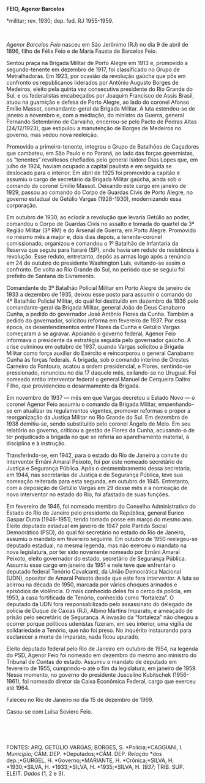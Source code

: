 **FEIO, Agenor Barcelos**

\*militar; rev. 1930; dep. fed. RJ 1955-1959.

 

*Agenor Barcelos Feio* nasceu em São Jerônimo (RJ) no dia 9 de abril de
1896, filho de Félix Feio e de Maria Fausta de Barcelos Feio.

Sentou praça na Brigada Militar de Porto Alegre em 1913 e, promovido a
segundo-tenente em dezembro de 1917, foi classificado no Grupo de
Metralhadoras. Em 1923, por ocasião da revolução gaúcha que pôs em
confronto os republicanos liderados por Antônio Augusto Borges de
Medeiros, eleito pela quinta vez consecutiva presidente do Rio Grande do
Sul, e os federalistas encabeçados por Joaquim Francisco de Assis
Brasil, atuou na guarnição e defesa de Porto Alegre, ao lado do coronel
Afonso Emílio Massot, comandante-geral da Brigada Militar. A luta
estendeu-se de janeiro a novembro e, com a mediação, do ministro da
Guerra, general Fernando Setembrino de Carvalho, encerrou-se pelo Pacto
de Pedras Altas (24/12/1923), que estipulou a manutenção de Borges de
Medeiros no governo, mas vedou nova reeleição.

Promovido a primeiro-tenente, integrou o Grupo de Batalhões de Caçadores
que combateu, em São Paulo e no Paraná, ao lado das forças governistas,
os “tenentes” revoltosos chefiados pelo general Isidoro Dias Lopes que,
em julho de 1924, haviam ocupado a capital paulista e em seguida se
deslocado para o interior. Em abril de 1925 foi promovido a capitão e
assumiu o cargo de secretário da Brigada Militar gaúcha, ainda sob o
comando do coronel Emílio Massot. Deixando este cargo em janeiro de
1929, passou ao comando do Corpo de Guardas Civis de Porto Alegre, no
governo estadual de Getúlio Vargas (1928-1930), modernizando essa
corporação.

Em outubro de 1930, ao eclodir a revolução que levaria Getúlio ao poder,
comandou o Corpo de Guardas Civis no assalto e tomada do quartel da 3ª
Região Militar (3ª RM) e do Arsenal de Guerra, em Porto Alegre.
Promovido no mesmo mês a major e, dois dias depois, a tenente-coronel
comissionado, organizou e comandou o 1º Batalhão de Infantaria da
Reserva que seguiu para Itararé (SP), onde havia um reduto de
resistência à revolução. Esse reduto, entretanto, depôs as armas logo
após a renúncia em 24 de outubro do presidente Washington Luís,
evitando-se assim o confronto. De volta ao Rio Grande do Sul, no período
que se seguiu foi prefeito de Santana do Livramento.

Comandante do 3º Batalhão Policial Militar em Porto Alegre de janeiro de
1933 a dezembro de 1935, deixou esse posto para assumir o comando do 4º
Batalhão Policial Militar, do qual foi destituído em dezembro de 1936
pelo comandante-geral da Brigada Militar, general João de Deus Canabarro
Cunha, a pedido do governador José Antônio Flores da Cunha. Também a
pedido do governador, solicitou reforma em fevereiro de 1937. Por essa
época, os desentendimentos entre Flores da Cunha e Getúlio Vargas
começaram a se agravar. Apoiando o governo federal, Agenor Feio
informava o presidente da estratégia seguida pelo governador gaúcho. A
crise culminou em outubro de 1937, quando Vargas solicitou a Brigada
Militar como força auxiliar do Exército e reincorporou o general
Canabarro Cunha às forças federais. A brigada, sob o comando interino de
Orestes Carneiro da Fontoura, acatou a ordem presidencial, e Flores,
sentindo-se pressionado, renunciou no dia 17 daquele mês, exilando-se no
Uruguai. Foi nomeado então interventor federal o general Manuel de
Cerqueira Daltro Filho, que providenciou o desarmamento da Brigada.

Em novembro de 1937 — mês em que Vargas decretou o Estado Novo — o
coronel Agenor Feio assumiu o comando da Brigada Militar, empenhando-se
em atualizar os regulamentos vigentes, promover reformas e propor a
reorganização da Justiça Militar no Rio Grande do Sul. Em dezembro de
1938 demitiu-se, sendo substituído pelo coronel Ângelo de Melo. Em seu
relatório ao governo, criticou a gestão de Flores da Cunha, acusando-o
de ter prejudicado a brigada no que se referia ao aparelhamento
material, à disciplina e à instrução.

Transferindo-se, em 1942, para o estado do Rio de Janeiro a convite do
interventor Ernâni Amaral Peixoto, foi por este nomeado secretário de
Justiça e Segurança Pública. Após o desmembramento dessa secretaria, em
1944, nas secretarias de Justiça e de Segurança Pública, teve sua
nomeação reiterada para esta segunda, em outubro de 1945. Entretanto,
com a deposição de Getúlio Vargas em 29 desse mês e a nomeação de novo
interventor no estado do Rio, foi afastado de suas funções.

Em fevereiro de 1946, foi nomeado membro do Conselho Administrativo do
Estado do Rio de Janeiro pelo presidente da República, general Eurico
Gaspar Dutra (1946-1951), tendo tomado posse em março do mesmo ano.
Eleito deputado estadual em janeiro de 1947 pelo Partido Social
Democrático (PSD), do qual foi secretário no estado do Rio de Janeiro,
assumiu o mandato em fevereiro seguinte. Em outubro de 1950 reelegeu-se
deputado estadual, na mesma legenda, mas não exerceu o mandato na nova
legislatura, por ter sido novamente nomeado por Ernâni Amaral Peixoto,
eleito governador do estado, secretário de Segurança Pública. Assumiu
esse cargo em janeiro de 1951 e nele teve que enfrentar o deputado
federal Tenório Cavalcanti, da União Democrática Nacional (UDN),
opositor de Amaral Peixoto desde que este fora interventor. A luta se
acirrou na década de 1950, marcada por vários choques armados e
episódios de violência. O mais conhecido deles foi o cerco da polícia,
em 1953, à casa fortificada de Tenório, conhecida como “fortaleza”. O
deputado da UDN fora responsabilizado pelo assassinato do delegado de
polícia de Duque de Caxias (RJ), Albino Martins Imparato, e ameaçado de
prisão pelo secretário de Segurança. A invasão da “fortaleza” não chegou
a ocorrer porque políticos udenistas fizeram, em seu interior, uma
vigília de solidariedade a Tenório, que não foi preso. No inquérito
instaurando para esclarecer a morte de Imparato, nada ficou apurado.

Eleito deputado federal pelo Rio de Janeiro em outubro de 1954, na
legenda do PSD, Agenor Feio foi nomeado em dezembro do mesmo ano
ministro do Tribunal de Contas do estado. Assumiu o mandato de deputado
em fevereiro de 1955, cumprindo-o até o fim da legislatura, em janeiro
de 1959. Nesse momento, no governo do presidente Juscelino Kubitschek
(1956-1961), foi nomeado diretor da Caixa Econômica Federal, cargo que
exerceu até 1964.

Faleceu no Rio de Janeiro no dia 15 de dezembro de 1969.

Casou-se com Luísa Soviero Feio.

 

 

FONTES: ARQ. GETÚLIO VARGAS; BORGES, S. *Polícia;*CAGGIANI, I.
*Município;* CÂM. DEP. *Deputados;*CÂM. DEP. *Relação* *dos
dep.;*GURGEL, H. *Governo;*MARIANTE, H. *Crônica;*SILVA, H.
*1930;*SILVA, H. *1933;*SILVA, H. *1935;*SILVA, H. *1937;* TRIB. SUP.
ELEIT. *Dados* (1, 2 e 3).

 
